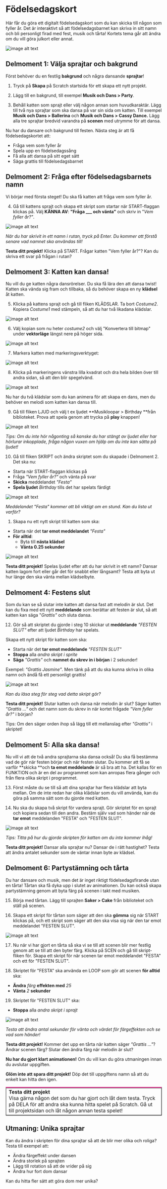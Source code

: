 # Födelsedagskort

Här får du göra ett digitalt födelsedagskort som du kan skicka till någon som fyller år. Det är interaktivt så att födelsedagsbarnet kan skriva in sitt namn och bli personligt firad med fest, musik och tårta! Kortets tema går att ändra om du vill göra julkort eller annat.

![image alt text](image_0.png)


## Delmoment 1: Välja sprajtar och bakgrund

Först behöver du en festlig **bakgrund** och några dansande **sprajtar**!

1. Tryck på **Skapa** på Scratch startsida för ett skapa ett nytt projekt.

2. Lägg till en bakgrund, till exempel **Musik och Dans > Party**.

3. Behåll katten som sprajt eller välj någon annan som huvudkaraktär. Lägg till två nya sprajtar som ska dansa på var sin sida om katten. Till exempel **Musik och Dans > Ballerina** och **Musik och Dans > Cassy Dance.** Lägg alla tre sprajtar bredvid varandra på **scenen** med utrymme för att dansa.

Nu har du dansare och bakgrund till festen. Nästa steg är att få födelsedagskortet att:

* Fråga vem som fyller år
* Spela upp en födelsedagssång
* Få alla att dansa på sitt eget sätt
* Säga grattis till födelsedagsbarnet


## Delmoment 2: Fråga efter födelsedagsbarnets namn

Vi börjar med första steget! Du ska få katten att fråga vem som fyller år.

4. Gå till kattens sprajt och skapa ett skript som startar när START-flaggan klickas på. Välj **KÄNNA AV**: **"Fråga ___ och vänta"** och skriv in "*Vem fyller år?"*.

![image alt text](image_1.png)

*När du har skrivit in ett namn i rutan, tryck på Enter.
Du kommer att förstå senare vad namnet ska användas till!*

**Testa ditt projekt!** Klicka på START. Frågar katten "Vem fyller år?"? Kan du skriva ett svar på frågan i rutan?


## Delmoment 3: Katten kan dansa!

Nu vill du ge katten några dansrörelser. Du ska få lära den att dansa twist! Katten ska vända sig fram och tillbaka, så du behöver skapa en ny **klädsel** åt katten.

5. Klicka på kattens sprajt och gå till fliken KLÄDSLAR. Ta bort _Costume2_. Kopiera _Costume1_ med stämpeln, så att du har två likadana klädslar.

  ![image alt text](image_2.png)

6. Välj kopian som nu heter _costume2_ och välj "Konvertera till bitmap" under **vektorläge** längst nere på höger sida.

  ![image alt text](image_3.png)

7. Markera katten med markeringsverktyget:

  ![image alt text](image_4.png)

8. Klicka på markeringens vänstra lilla kvadrat och dra hela bilden över till andra sidan, så att den blir spegelvänd.

  ![image alt text](image_5.png)

  Nu har du två klädslar som du kan animera för att skapa en dans, men du behöver en melodi som katten kan dansa till.

9. Gå till fliken LJUD och välj t ex ljudet **Musikloopar > Birthday **från biblioteket. Prova att spela genom att trycka på **play** knappen!

  ![image alt text](image_6.png)

  _Tips: Om du inte hör någonting så kanske du har stängt av ljudet eller har hörlurar inkopplade, fråga någon vuxen om hjälp om du inte kan sätta på ljudet!_

10. Gå till fliken SKRIPT och ändra skriptet som du skapade i Delmoment 2. Det ska nu:

  * Starta när START-flaggan klickas på
  * Fråga _"Vem fyller år?"_ och vänta på svar
  * **Skicka** meddelandet _"Festa"_
  * **Spela ljudet** _Birthday_ tills det har spelats färdigt

  ![image alt text](image_7.png)

  _Meddelandet "Festa" kommer att bli viktigt
om en stund. Kan du lista ut varför?_

1. Skapa nu ett nytt skript till katten som ska:

  * Starta när det **tar emot meddelandet** _"Festa"_
  * **För alltid**:
    * Byta till **nästa klädsel**
    * **Vänta 0.25 sekunder**

  ![image alt text](image_8.png)

**Testa ditt projekt!** Spelas ljudet efter att du har skrivit in ett namn? Dansar katten lagom fort eller går det för snabbt eller långsamt? Testa att byta ut hur länge den ska vänta mellan klädselbyte.


## Delmoment 4: Festens slut

Som du kan se så slutar inte katten att dansa fast att melodin är slut. Det kan du fixa med ett nytt **meddelande** som berättar att festen är slut, så att katten kan säga "*Grattis"* och sluta dansa.

12. Gör så att skriptet du gjorde i steg 10 skickar ut **meddelande** _"FESTEN SLUT"_ efter att ljudet _Birthday_ har spelats.

  Skapa ett nytt skript för katten som ska:

  * Starta när det **tar emot meddelande** _"FESTEN SLUT"_
  * **Stoppa** alla _andra skript i sprite_
  * **Säga** _"Grattis"_ och **namnet du skrev in i början** i 2 sekunder!

  Exempel: _"Grattis Jasmine"_. Men tänk på att du ska kunna skriva in olika namn och ändå få ett personligt grattis!

  ![image alt text](image_9.png)

  _Kan du läsa steg för steg vad detta skript gör?_

**Testa ditt projekt!** Slutar katten och dansa när melodin är slut? Säger katten _"Grattis …"_ och det namn som du skrev in när kortet frågade _"Vem fyller år?"_ i början?

Tips: Om den säger orden ihop så lägg till ett mellanslag efter _"Grattis"_ i skriptet!


## Delmoment 5: Alla ska dansa!

Nu vill vi att de två andra sprajtarna ska dansa också! Du ska få bestämma vad de gör när festen börjar och när festen slutar. Du kommer att få se varför **skicka **och **ta emot meddelande** är så bra att ha. Det kallas för en FUNKTION och är en del av programmet som kan anropas flera gånger och från flera olika skript i programmet.

13. Först måste du se till så att dina sprajtar har flera klädslar att byta mellan. Om de inte redan har olika klädslar som du vill använda, kan du göra på samma sätt som du gjorde med katten.

14. Nu ska du skapa två skript för vardera sprajt. Gör skriptet för en sprajt och kopiera sedan till den andra. Bestäm själv vad som händer när de **tar emot** meddelanden "FESTA" och "FESTEN SLUT".

  ![image alt text](image_10.png)

  _Tips: Titta på hur du gjorde skripten för katten om du inte kommer ihåg!_

**Testa ditt projekt!** Dansar alla sprajtar nu? Dansar de i rätt hastighet? Testa att ändra antalet sekunder som de väntar innan byte av klädsel.


## Delmoment 6: Partystämning och tårta

Du har dansare och musik, men det är inget riktigt födelsedagsfirande utan en tårta! Tårtan ska få dyka upp i slutet av animationen. Du kan också skapa partystämning genom att byta färg på scenen i takt med musiken.

15. Börja med tårtan. Lägg till sprajten **Saker > Cake** från biblioteket och ställ på scenen.

16. Skapa ett skript för tårtan som säger att den ska **gömma** sig när START klickas på, och ett skript som säger att den ska visa sig när den tar emot meddelandet "FESTEN SLUT".

  ![image alt text](image_11.jpg)

17. Nu när vi har gjort en tårta så ska vi se till att scenen blir mer festlig genom att se till att den byter färg. Klicka på SCEN och gå till skript-fliken för. Skapa ett skript för när scenen tar emot meddelandet "FESTA" och ett för "FESTEN SLUT".

18. Skriptet för "FESTA" ska använda en LOOP som gör att scenen **för alltid** ska:

  * **Ändra** _färg_ **effekten med** _25_
  * **Vänta** _2_ **sekunder**

19. Skriptet för "FESTEN SLUT" ska:

  * **Stoppa** alla _andra skript i sprajt_

  ![image alt text](image_12.png)

  _Testa att ändra antal sekunder för vänta och
värdet för färgeffekten och se vad som händer!_

**Testa ditt projekt!** Kommer det upp en tårta när katten säger _"Grattis …"_? Ändrar scenen färg? Slutar den ändra färg när melodin är slut?

**Nu har du gjort klart animationen!** Om du vill kan du göra utmaningen innan du avslutar uppgiften.

**Glöm inte att spara ditt projekt!** Döp det till uppgiftens namn så att du enkelt kan hitta den igen.

<table border="1" cellspacing="0" cellpadding="0" class="noheader" style="border-top: solid rgb(230, 63, 152);" >
	<tbody>
		<tr>
			<td>
				<strong>Testa ditt projekt</strong>
				<br>Visa gärna någon det som du har gjort och låt dem testa. Tryck på DELA för att andra ska kunna hitta spelet på Scratch. Gå ut till projektsidan och låt någon annan testa spelet!
			</td>
		</tr>
	</tbody>
</table>

## Utmaning: Unika sprajtar

Kan du ändra i skripten för dina sprajtar så att de blir mer olika och roliga? Testa till exempel att:

* Ändra färgeffekt under dansen
* Ändra storlek på sprajten
* Lägg till rotation så att de vrider på sig
* Ändra hur fort dom dansar

Kan du hitta fler sätt att göra dom mer unika?
